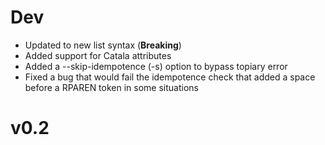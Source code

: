 # Dev

- Updated to new list syntax (**Breaking**)
- Added support for Catala attributes
- Added a --skip-idempotence (-s) option to bypass topiary error
- Fixed a bug that would fail the idempotence check that added a space
  before a RPAREN token in some situations

# v0.2
